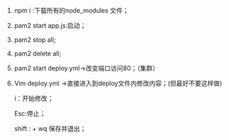 1. npm  i :下载所有的node_modules 文件；

2.  pam2 start app.js:启动；

3.  pam2 stop all;

4.  pam2 delete all;

5.  pam2 start deploy.yml->改变端口访问80；（集群）

6.  Vim deploy.yml ->直接进入到deploy文件内修改内容；(但最好不要这样做)

    i：开始修改；

    Esc:停止；

    shift : + wq 保存并退出；

   